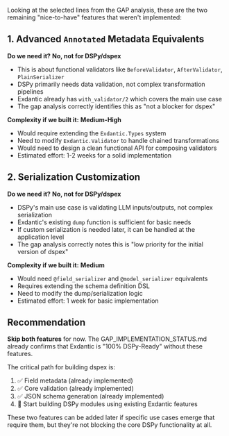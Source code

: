 Looking at the selected lines from the GAP analysis, these are the two remaining "nice-to-have" features that weren't implemented:

## 1. Advanced `Annotated` Metadata Equivalents

**Do we need it?** **No, not for DSPy/dspex**
- This is about functional validators like `BeforeValidator`, `AfterValidator`, `PlainSerializer`
- DSPy primarily needs data validation, not complex transformation pipelines
- Exdantic already has `with_validator/2` which covers the main use case
- The gap analysis correctly identifies this as "not a blocker for dspex"

**Complexity if we built it:** **Medium-High**
- Would require extending the `Exdantic.Types` system
- Need to modify `Exdantic.Validator` to handle chained transformations
- Would need to design a clean functional API for composing validators
- Estimated effort: 1-2 weeks for a solid implementation

## 2. Serialization Customization

**Do we need it?** **No, not for DSPy/dspex**
- DSPy's main use case is validating LLM inputs/outputs, not complex serialization
- Exdantic's existing `dump` function is sufficient for basic needs
- If custom serialization is needed later, it can be handled at the application level
- The gap analysis correctly notes this is "low priority for the initial version of dspex"

**Complexity if we built it:** **Medium**
- Would need `@field_serializer` and `@model_serializer` equivalents
- Requires extending the schema definition DSL
- Need to modify the dump/serialization logic
- Estimated effort: 1 week for basic implementation

## Recommendation

**Skip both features** for now. The GAP_IMPLEMENTATION_STATUS.md already confirms that Exdantic is "100% DSPy-Ready" without these features. 

The critical path for building dspex is:
1. ✅ Field metadata (already implemented)
2. ✅ Core validation (already implemented) 
3. ✅ JSON schema generation (already implemented)
4. 🚀 Start building DSPy modules using existing Exdantic features

These two features can be added later if specific use cases emerge that require them, but they're not blocking the core DSPy functionality at all.
